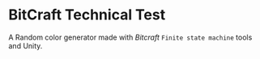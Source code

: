 # BitCraft Technical Test

A Random color generator made with *Bitcraft* `Finite state machine` tools and Unity.


